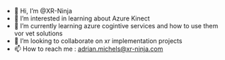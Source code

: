 - 👋 Hi, I’m @XR-Ninja
- 👀 I’m interested in learning about Azure Kinect 
- 🌱 I’m currently learning azure cogintive services and how to use them vor vet solutions
- 💞️ I’m looking to collaborate on xr implementation projects
- 📫 How to reach me : adrian.michels@xr-ninja.com

<!---
XR-Ninja/XR-Ninja is a ✨ special ✨ repository because its `README.md` (this file) appears on your GitHub profile.
You can click the Preview link to take a look at your changes.
--->

